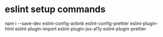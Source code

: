# eslint setup commands

npm i --save-dev eslint-config-airbnb  eslint-config-prettier eslint-plugin-html eslint-plugin-import eslint-plugin-jsx-a11y eslint-plugin-prettier
